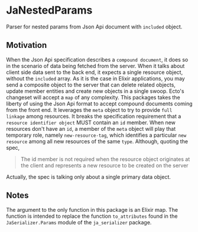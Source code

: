 # JaNestedParams

Parser for nested params from Json Api document with `included` object.

## Motivation

When the Json Api specification describes a `compound document`, it does so in 
the scenario of data being fetched from the server. When it talks about client 
side data sent to the back end, it expects a single resource object, without 
the `included` array.
As it is the case in Elixir applications, you may send a composite object 
to the server that can delete related objects, update member entities and create
new objects in a single swoop. Ecto's changeset will accept a `map` of any 
complexity.
This packages takes the liberty of using the Json Api format to accept compound
documents coming from the front end. It leverages the `meta` object to try to 
provide `full linkage` among resources. It breaks the specification requirement
that a `resource identifier object` MUST contain an `id` member. When new 
resources don't have an `id`, a member of the `meta` object will play that
temporary role, namely `new-resource-tag`, which identifies a particular
`new resource` among all new resources of the same `type`. 
Although, quoting the spec, 
> The id member is not required when the resource object originates at the client 
and represents a new resource to be created on the server

Actually, the spec is talking only about a single primary data object.

## Notes
The argument to the only function in this package is an Elixir map. The function
is intended to replace the function `to_attributes` found in the 
`JaSerializer.Params` module of the `ja_serializer` package.


